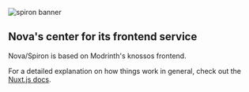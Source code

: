 ![spiron banner](https://github.com/NovaGH/spiron/assets/58098422/43c0385e-5c3b-401d-827c-4ad9e72dbdc4)

## Nova's center for its frontend service

Nova/Spiron is based on Modrinth's knossos frontend.

For a detailed explanation on how things work in general, check out the [Nuxt.js docs](https://nuxt.com).
